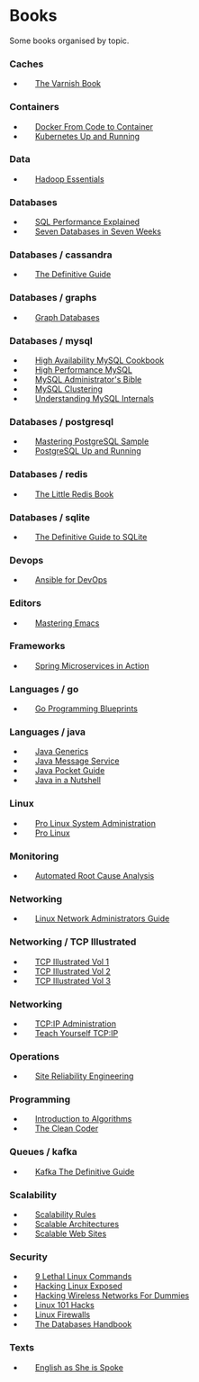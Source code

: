 # Books
Some books organised by topic.


### Caches

- [<img height="14" src="https://confluence.schibsted.io/s/en_GB/7103/9740d52e06037c926d0bef8c46735f0805791491/1.0.50/_/download/resources/com.atlassian.confluence.plugins.confluence-dashboard:confluence-dashboard-resources/assets/images/2.0/icon-page-small.svg">](https://github.com/jpedro/books/raw/master/caches/The%20Varnish%20Book.pdf)&nbsp; [The Varnish Book](caches/The%20Varnish%20Book.pdf)

### Containers

- [<img height="14" src="https://confluence.schibsted.io/s/en_GB/7103/9740d52e06037c926d0bef8c46735f0805791491/1.0.50/_/download/resources/com.atlassian.confluence.plugins.confluence-dashboard:confluence-dashboard-resources/assets/images/2.0/icon-page-small.svg">](https://github.com/jpedro/books/raw/master/containers/Docker%20From%20Code%20to%20Container.pdf)&nbsp; [Docker From Code to Container](containers/Docker%20From%20Code%20to%20Container.pdf)
- [<img height="14" src="https://confluence.schibsted.io/s/en_GB/7103/9740d52e06037c926d0bef8c46735f0805791491/1.0.50/_/download/resources/com.atlassian.confluence.plugins.confluence-dashboard:confluence-dashboard-resources/assets/images/2.0/icon-page-small.svg">](https://github.com/jpedro/books/raw/master/containers/Kubernetes%20Up%20and%20Running.pdf)&nbsp; [Kubernetes Up and Running](containers/Kubernetes%20Up%20and%20Running.pdf)

### Data

- [<img height="14" src="https://confluence.schibsted.io/s/en_GB/7103/9740d52e06037c926d0bef8c46735f0805791491/1.0.50/_/download/resources/com.atlassian.confluence.plugins.confluence-dashboard:confluence-dashboard-resources/assets/images/2.0/icon-page-small.svg">](https://github.com/jpedro/books/raw/master/data/Hadoop%20Essentials.pdf)&nbsp; [Hadoop Essentials](data/Hadoop%20Essentials.pdf)

### Databases

- [<img height="14" src="https://confluence.schibsted.io/s/en_GB/7103/9740d52e06037c926d0bef8c46735f0805791491/1.0.50/_/download/resources/com.atlassian.confluence.plugins.confluence-dashboard:confluence-dashboard-resources/assets/images/2.0/icon-page-small.svg">](https://github.com/jpedro/books/raw/master/databases/SQL%20Performance%20Explained.pdf)&nbsp; [SQL Performance Explained](databases/SQL%20Performance%20Explained.pdf)
- [<img height="14" src="https://confluence.schibsted.io/s/en_GB/7103/9740d52e06037c926d0bef8c46735f0805791491/1.0.50/_/download/resources/com.atlassian.confluence.plugins.confluence-dashboard:confluence-dashboard-resources/assets/images/2.0/icon-page-small.svg">](https://github.com/jpedro/books/raw/master/databases/Seven%20Databases%20in%20Seven%20Weeks.pdf)&nbsp; [Seven Databases in Seven Weeks](databases/Seven%20Databases%20in%20Seven%20Weeks.pdf)

### Databases / cassandra

- [<img height="14" src="https://confluence.schibsted.io/s/en_GB/7103/9740d52e06037c926d0bef8c46735f0805791491/1.0.50/_/download/resources/com.atlassian.confluence.plugins.confluence-dashboard:confluence-dashboard-resources/assets/images/2.0/icon-page-small.svg">](https://github.com/jpedro/books/raw/master/databases/cassandra/The%20Definitive%20Guide.pdf)&nbsp; [The Definitive Guide](databases/cassandra/The%20Definitive%20Guide.pdf)

### Databases / graphs

- [<img height="14" src="https://confluence.schibsted.io/s/en_GB/7103/9740d52e06037c926d0bef8c46735f0805791491/1.0.50/_/download/resources/com.atlassian.confluence.plugins.confluence-dashboard:confluence-dashboard-resources/assets/images/2.0/icon-page-small.svg">](https://github.com/jpedro/books/raw/master/databases/graphs/Graph%20Databases.pdf)&nbsp; [Graph Databases](databases/graphs/Graph%20Databases.pdf)

### Databases / mysql

- [<img height="14" src="https://confluence.schibsted.io/s/en_GB/7103/9740d52e06037c926d0bef8c46735f0805791491/1.0.50/_/download/resources/com.atlassian.confluence.plugins.confluence-dashboard:confluence-dashboard-resources/assets/images/2.0/icon-page-small.svg">](https://github.com/jpedro/books/raw/master/databases/mysql/High%20Availability%20MySQL%20Cookbook.pdf)&nbsp; [High Availability MySQL Cookbook](databases/mysql/High%20Availability%20MySQL%20Cookbook.pdf)
- [<img height="14" src="https://confluence.schibsted.io/s/en_GB/7103/9740d52e06037c926d0bef8c46735f0805791491/1.0.50/_/download/resources/com.atlassian.confluence.plugins.confluence-dashboard:confluence-dashboard-resources/assets/images/2.0/icon-page-small.svg">](https://github.com/jpedro/books/raw/master/databases/mysql/High%20Performance%20MySQL.pdf)&nbsp; [High Performance MySQL](databases/mysql/High%20Performance%20MySQL.pdf)
- [<img height="14" src="https://confluence.schibsted.io/s/en_GB/7103/9740d52e06037c926d0bef8c46735f0805791491/1.0.50/_/download/resources/com.atlassian.confluence.plugins.confluence-dashboard:confluence-dashboard-resources/assets/images/2.0/icon-page-small.svg">](https://github.com/jpedro/books/raw/master/databases/mysql/MySQL%20Administrator's%20Bible.pdf)&nbsp; [MySQL Administrator's Bible](databases/mysql/MySQL%20Administrator's%20Bible.pdf)
- [<img height="14" src="https://confluence.schibsted.io/s/en_GB/7103/9740d52e06037c926d0bef8c46735f0805791491/1.0.50/_/download/resources/com.atlassian.confluence.plugins.confluence-dashboard:confluence-dashboard-resources/assets/images/2.0/icon-page-small.svg">](https://github.com/jpedro/books/raw/master/databases/mysql/MySQL%20Clustering.pdf)&nbsp; [MySQL Clustering](databases/mysql/MySQL%20Clustering.pdf)
- [<img height="14" src="https://confluence.schibsted.io/s/en_GB/7103/9740d52e06037c926d0bef8c46735f0805791491/1.0.50/_/download/resources/com.atlassian.confluence.plugins.confluence-dashboard:confluence-dashboard-resources/assets/images/2.0/icon-page-small.svg">](https://github.com/jpedro/books/raw/master/databases/mysql/Understanding%20MySQL%20Internals.pdf)&nbsp; [Understanding MySQL Internals](databases/mysql/Understanding%20MySQL%20Internals.pdf)

### Databases / postgresql

- [<img height="14" src="https://confluence.schibsted.io/s/en_GB/7103/9740d52e06037c926d0bef8c46735f0805791491/1.0.50/_/download/resources/com.atlassian.confluence.plugins.confluence-dashboard:confluence-dashboard-resources/assets/images/2.0/icon-page-small.svg">](https://github.com/jpedro/books/raw/master/databases/postgresql/Mastering%20PostgreSQL%20Sample.pdf)&nbsp; [Mastering PostgreSQL Sample](databases/postgresql/Mastering%20PostgreSQL%20Sample.pdf)
- [<img height="14" src="https://confluence.schibsted.io/s/en_GB/7103/9740d52e06037c926d0bef8c46735f0805791491/1.0.50/_/download/resources/com.atlassian.confluence.plugins.confluence-dashboard:confluence-dashboard-resources/assets/images/2.0/icon-page-small.svg">](https://github.com/jpedro/books/raw/master/databases/postgresql/PostgreSQL%20Up%20and%20Running.pdf)&nbsp; [PostgreSQL Up and Running](databases/postgresql/PostgreSQL%20Up%20and%20Running.pdf)

### Databases / redis

- [<img height="14" src="https://confluence.schibsted.io/s/en_GB/7103/9740d52e06037c926d0bef8c46735f0805791491/1.0.50/_/download/resources/com.atlassian.confluence.plugins.confluence-dashboard:confluence-dashboard-resources/assets/images/2.0/icon-page-small.svg">](https://github.com/jpedro/books/raw/master/databases/redis/The%20Little%20Redis%20Book.pdf)&nbsp; [The Little Redis Book](databases/redis/The%20Little%20Redis%20Book.pdf)

### Databases / sqlite

- [<img height="14" src="https://confluence.schibsted.io/s/en_GB/7103/9740d52e06037c926d0bef8c46735f0805791491/1.0.50/_/download/resources/com.atlassian.confluence.plugins.confluence-dashboard:confluence-dashboard-resources/assets/images/2.0/icon-page-small.svg">](https://github.com/jpedro/books/raw/master/databases/sqlite/The%20Definitive%20Guide%20to%20SQLite.pdf)&nbsp; [The Definitive Guide to SQLite](databases/sqlite/The%20Definitive%20Guide%20to%20SQLite.pdf)

### Devops

- [<img height="14" src="https://confluence.schibsted.io/s/en_GB/7103/9740d52e06037c926d0bef8c46735f0805791491/1.0.50/_/download/resources/com.atlassian.confluence.plugins.confluence-dashboard:confluence-dashboard-resources/assets/images/2.0/icon-page-small.svg">](https://github.com/jpedro/books/raw/master/devops/Ansible%20for%20DevOps.pdf)&nbsp; [Ansible for DevOps](devops/Ansible%20for%20DevOps.pdf)

### Editors

- [<img height="14" src="https://confluence.schibsted.io/s/en_GB/7103/9740d52e06037c926d0bef8c46735f0805791491/1.0.50/_/download/resources/com.atlassian.confluence.plugins.confluence-dashboard:confluence-dashboard-resources/assets/images/2.0/icon-page-small.svg">](https://github.com/jpedro/books/raw/master/editors/Mastering%20Emacs.pdf)&nbsp; [Mastering Emacs](editors/Mastering%20Emacs.pdf)

### Frameworks

- [<img height="14" src="https://confluence.schibsted.io/s/en_GB/7103/9740d52e06037c926d0bef8c46735f0805791491/1.0.50/_/download/resources/com.atlassian.confluence.plugins.confluence-dashboard:confluence-dashboard-resources/assets/images/2.0/icon-page-small.svg">](https://github.com/jpedro/books/raw/master/frameworks/Spring%20Microservices%20in%20Action.pdf)&nbsp; [Spring Microservices in Action](frameworks/Spring%20Microservices%20in%20Action.pdf)

### Languages / go

- [<img height="14" src="https://confluence.schibsted.io/s/en_GB/7103/9740d52e06037c926d0bef8c46735f0805791491/1.0.50/_/download/resources/com.atlassian.confluence.plugins.confluence-dashboard:confluence-dashboard-resources/assets/images/2.0/icon-page-small.svg">](https://github.com/jpedro/books/raw/master/languages/go/Go%20Programming%20Blueprints.pdf)&nbsp; [Go Programming Blueprints](languages/go/Go%20Programming%20Blueprints.pdf)

### Languages / java

- [<img height="14" src="https://confluence.schibsted.io/s/en_GB/7103/9740d52e06037c926d0bef8c46735f0805791491/1.0.50/_/download/resources/com.atlassian.confluence.plugins.confluence-dashboard:confluence-dashboard-resources/assets/images/2.0/icon-page-small.svg">](https://github.com/jpedro/books/raw/master/languages/java/Java%20Generics.pdf)&nbsp; [Java Generics](languages/java/Java%20Generics.pdf)
- [<img height="14" src="https://confluence.schibsted.io/s/en_GB/7103/9740d52e06037c926d0bef8c46735f0805791491/1.0.50/_/download/resources/com.atlassian.confluence.plugins.confluence-dashboard:confluence-dashboard-resources/assets/images/2.0/icon-page-small.svg">](https://github.com/jpedro/books/raw/master/languages/java/Java%20Message%20Service.pdf)&nbsp; [Java Message Service](languages/java/Java%20Message%20Service.pdf)
- [<img height="14" src="https://confluence.schibsted.io/s/en_GB/7103/9740d52e06037c926d0bef8c46735f0805791491/1.0.50/_/download/resources/com.atlassian.confluence.plugins.confluence-dashboard:confluence-dashboard-resources/assets/images/2.0/icon-page-small.svg">](https://github.com/jpedro/books/raw/master/languages/java/Java%20Pocket%20Guide.pdf)&nbsp; [Java Pocket Guide](languages/java/Java%20Pocket%20Guide.pdf)
- [<img height="14" src="https://confluence.schibsted.io/s/en_GB/7103/9740d52e06037c926d0bef8c46735f0805791491/1.0.50/_/download/resources/com.atlassian.confluence.plugins.confluence-dashboard:confluence-dashboard-resources/assets/images/2.0/icon-page-small.svg">](https://github.com/jpedro/books/raw/master/languages/java/Java%20in%20a%20Nutshell.pdf)&nbsp; [Java in a Nutshell](languages/java/Java%20in%20a%20Nutshell.pdf)

### Linux

- [<img height="14" src="https://confluence.schibsted.io/s/en_GB/7103/9740d52e06037c926d0bef8c46735f0805791491/1.0.50/_/download/resources/com.atlassian.confluence.plugins.confluence-dashboard:confluence-dashboard-resources/assets/images/2.0/icon-page-small.svg">](https://github.com/jpedro/books/raw/master/linux/Pro%20Linux%20System%20Administration.pdf)&nbsp; [Pro Linux System Administration](linux/Pro%20Linux%20System%20Administration.pdf)
- [<img height="14" src="https://confluence.schibsted.io/s/en_GB/7103/9740d52e06037c926d0bef8c46735f0805791491/1.0.50/_/download/resources/com.atlassian.confluence.plugins.confluence-dashboard:confluence-dashboard-resources/assets/images/2.0/icon-page-small.svg">](https://github.com/jpedro/books/raw/master/linux/Pro%20Linux.pdf)&nbsp; [Pro Linux](linux/Pro%20Linux.pdf)

### Monitoring

- [<img height="14" src="https://confluence.schibsted.io/s/en_GB/7103/9740d52e06037c926d0bef8c46735f0805791491/1.0.50/_/download/resources/com.atlassian.confluence.plugins.confluence-dashboard:confluence-dashboard-resources/assets/images/2.0/icon-page-small.svg">](https://github.com/jpedro/books/raw/master/monitoring/Automated%20Root%20Cause%20Analysis.pdf)&nbsp; [Automated Root Cause Analysis](monitoring/Automated%20Root%20Cause%20Analysis.pdf)

### Networking

- [<img height="14" src="https://confluence.schibsted.io/s/en_GB/7103/9740d52e06037c926d0bef8c46735f0805791491/1.0.50/_/download/resources/com.atlassian.confluence.plugins.confluence-dashboard:confluence-dashboard-resources/assets/images/2.0/icon-page-small.svg">](https://github.com/jpedro/books/raw/master/networking/Linux%20Network%20Administrators%20Guide.pdf)&nbsp; [Linux Network Administrators Guide](networking/Linux%20Network%20Administrators%20Guide.pdf)

### Networking / TCP Illustrated

- [<img height="14" src="https://confluence.schibsted.io/s/en_GB/7103/9740d52e06037c926d0bef8c46735f0805791491/1.0.50/_/download/resources/com.atlassian.confluence.plugins.confluence-dashboard:confluence-dashboard-resources/assets/images/2.0/icon-page-small.svg">](https://github.com/jpedro/books/raw/master/networking/TCP%20Illustrated/TCP%20Illustrated%20Vol%201.pdf)&nbsp; [TCP Illustrated Vol 1](networking/TCP%20Illustrated/TCP%20Illustrated%20Vol%201.pdf)
- [<img height="14" src="https://confluence.schibsted.io/s/en_GB/7103/9740d52e06037c926d0bef8c46735f0805791491/1.0.50/_/download/resources/com.atlassian.confluence.plugins.confluence-dashboard:confluence-dashboard-resources/assets/images/2.0/icon-page-small.svg">](https://github.com/jpedro/books/raw/master/networking/TCP%20Illustrated/TCP%20Illustrated%20Vol%202.pdf)&nbsp; [TCP Illustrated Vol 2](networking/TCP%20Illustrated/TCP%20Illustrated%20Vol%202.pdf)
- [<img height="14" src="https://confluence.schibsted.io/s/en_GB/7103/9740d52e06037c926d0bef8c46735f0805791491/1.0.50/_/download/resources/com.atlassian.confluence.plugins.confluence-dashboard:confluence-dashboard-resources/assets/images/2.0/icon-page-small.svg">](https://github.com/jpedro/books/raw/master/networking/TCP%20Illustrated/TCP%20Illustrated%20Vol%203.pdf)&nbsp; [TCP Illustrated Vol 3](networking/TCP%20Illustrated/TCP%20Illustrated%20Vol%203.pdf)

### Networking

- [<img height="14" src="https://confluence.schibsted.io/s/en_GB/7103/9740d52e06037c926d0bef8c46735f0805791491/1.0.50/_/download/resources/com.atlassian.confluence.plugins.confluence-dashboard:confluence-dashboard-resources/assets/images/2.0/icon-page-small.svg">](https://github.com/jpedro/books/raw/master/networking/TCP:IP%20Administration.pdf)&nbsp; [TCP:IP Administration](networking/TCP:IP%20Administration.pdf)
- [<img height="14" src="https://confluence.schibsted.io/s/en_GB/7103/9740d52e06037c926d0bef8c46735f0805791491/1.0.50/_/download/resources/com.atlassian.confluence.plugins.confluence-dashboard:confluence-dashboard-resources/assets/images/2.0/icon-page-small.svg">](https://github.com/jpedro/books/raw/master/networking/Teach%20Yourself%20TCP:IP.pdf)&nbsp; [Teach Yourself TCP:IP](networking/Teach%20Yourself%20TCP:IP.pdf)

### Operations

- [<img height="14" src="https://confluence.schibsted.io/s/en_GB/7103/9740d52e06037c926d0bef8c46735f0805791491/1.0.50/_/download/resources/com.atlassian.confluence.plugins.confluence-dashboard:confluence-dashboard-resources/assets/images/2.0/icon-page-small.svg">](https://github.com/jpedro/books/raw/master/operations/Site%20Reliability%20Engineering.pdf)&nbsp; [Site Reliability Engineering](operations/Site%20Reliability%20Engineering.pdf)

### Programming

- [<img height="14" src="https://confluence.schibsted.io/s/en_GB/7103/9740d52e06037c926d0bef8c46735f0805791491/1.0.50/_/download/resources/com.atlassian.confluence.plugins.confluence-dashboard:confluence-dashboard-resources/assets/images/2.0/icon-page-small.svg">](https://github.com/jpedro/books/raw/master/programming/Introduction%20to%20Algorithms.pdf)&nbsp; [Introduction to Algorithms](programming/Introduction%20to%20Algorithms.pdf)
- [<img height="14" src="https://confluence.schibsted.io/s/en_GB/7103/9740d52e06037c926d0bef8c46735f0805791491/1.0.50/_/download/resources/com.atlassian.confluence.plugins.confluence-dashboard:confluence-dashboard-resources/assets/images/2.0/icon-page-small.svg">](https://github.com/jpedro/books/raw/master/programming/The%20Clean%20Coder.pdf)&nbsp; [The Clean Coder](programming/The%20Clean%20Coder.pdf)

### Queues / kafka

- [<img height="14" src="https://confluence.schibsted.io/s/en_GB/7103/9740d52e06037c926d0bef8c46735f0805791491/1.0.50/_/download/resources/com.atlassian.confluence.plugins.confluence-dashboard:confluence-dashboard-resources/assets/images/2.0/icon-page-small.svg">](https://github.com/jpedro/books/raw/master/queues/kafka/Kafka%20The%20Definitive%20Guide.pdf)&nbsp; [Kafka The Definitive Guide](queues/kafka/Kafka%20The%20Definitive%20Guide.pdf)

### Scalability

- [<img height="14" src="https://confluence.schibsted.io/s/en_GB/7103/9740d52e06037c926d0bef8c46735f0805791491/1.0.50/_/download/resources/com.atlassian.confluence.plugins.confluence-dashboard:confluence-dashboard-resources/assets/images/2.0/icon-page-small.svg">](https://github.com/jpedro/books/raw/master/scalability/Scalability%20Rules.pdf)&nbsp; [Scalability Rules](scalability/Scalability%20Rules.pdf)
- [<img height="14" src="https://confluence.schibsted.io/s/en_GB/7103/9740d52e06037c926d0bef8c46735f0805791491/1.0.50/_/download/resources/com.atlassian.confluence.plugins.confluence-dashboard:confluence-dashboard-resources/assets/images/2.0/icon-page-small.svg">](https://github.com/jpedro/books/raw/master/scalability/Scalable%20Architectures.pdf)&nbsp; [Scalable Architectures](scalability/Scalable%20Architectures.pdf)
- [<img height="14" src="https://confluence.schibsted.io/s/en_GB/7103/9740d52e06037c926d0bef8c46735f0805791491/1.0.50/_/download/resources/com.atlassian.confluence.plugins.confluence-dashboard:confluence-dashboard-resources/assets/images/2.0/icon-page-small.svg">](https://github.com/jpedro/books/raw/master/scalability/Scalable%20Web%20Sites.pdf)&nbsp; [Scalable Web Sites](scalability/Scalable%20Web%20Sites.pdf)

### Security

- [<img height="14" src="https://confluence.schibsted.io/s/en_GB/7103/9740d52e06037c926d0bef8c46735f0805791491/1.0.50/_/download/resources/com.atlassian.confluence.plugins.confluence-dashboard:confluence-dashboard-resources/assets/images/2.0/icon-page-small.svg">](https://github.com/jpedro/books/raw/master/security/9%20Lethal%20Linux%20Commands.pdf)&nbsp; [9 Lethal Linux Commands](security/9%20Lethal%20Linux%20Commands.pdf)
- [<img height="14" src="https://confluence.schibsted.io/s/en_GB/7103/9740d52e06037c926d0bef8c46735f0805791491/1.0.50/_/download/resources/com.atlassian.confluence.plugins.confluence-dashboard:confluence-dashboard-resources/assets/images/2.0/icon-page-small.svg">](https://github.com/jpedro/books/raw/master/security/Hacking%20Linux%20Exposed.pdf)&nbsp; [Hacking Linux Exposed](security/Hacking%20Linux%20Exposed.pdf)
- [<img height="14" src="https://confluence.schibsted.io/s/en_GB/7103/9740d52e06037c926d0bef8c46735f0805791491/1.0.50/_/download/resources/com.atlassian.confluence.plugins.confluence-dashboard:confluence-dashboard-resources/assets/images/2.0/icon-page-small.svg">](https://github.com/jpedro/books/raw/master/security/Hacking%20Wireless%20Networks%20For%20Dummies.pdf)&nbsp; [Hacking Wireless Networks For Dummies](security/Hacking%20Wireless%20Networks%20For%20Dummies.pdf)
- [<img height="14" src="https://confluence.schibsted.io/s/en_GB/7103/9740d52e06037c926d0bef8c46735f0805791491/1.0.50/_/download/resources/com.atlassian.confluence.plugins.confluence-dashboard:confluence-dashboard-resources/assets/images/2.0/icon-page-small.svg">](https://github.com/jpedro/books/raw/master/security/Linux%20101%20Hacks.pdf)&nbsp; [Linux 101 Hacks](security/Linux%20101%20Hacks.pdf)
- [<img height="14" src="https://confluence.schibsted.io/s/en_GB/7103/9740d52e06037c926d0bef8c46735f0805791491/1.0.50/_/download/resources/com.atlassian.confluence.plugins.confluence-dashboard:confluence-dashboard-resources/assets/images/2.0/icon-page-small.svg">](https://github.com/jpedro/books/raw/master/security/Linux%20Firewalls.pdf)&nbsp; [Linux Firewalls](security/Linux%20Firewalls.pdf)
- [<img height="14" src="https://confluence.schibsted.io/s/en_GB/7103/9740d52e06037c926d0bef8c46735f0805791491/1.0.50/_/download/resources/com.atlassian.confluence.plugins.confluence-dashboard:confluence-dashboard-resources/assets/images/2.0/icon-page-small.svg">](https://github.com/jpedro/books/raw/master/security/The%20Databases%20Handbook.pdf)&nbsp; [The Databases Handbook](security/The%20Databases%20Handbook.pdf)

### Texts

- [<img height="14" src="https://confluence.schibsted.io/s/en_GB/7103/9740d52e06037c926d0bef8c46735f0805791491/1.0.50/_/download/resources/com.atlassian.confluence.plugins.confluence-dashboard:confluence-dashboard-resources/assets/images/2.0/icon-page-small.svg">](https://github.com/jpedro/books/raw/master/texts/English%20as%20She%20is%20Spoke.pdf)&nbsp; [English as She is Spoke](texts/English%20as%20She%20is%20Spoke.pdf)
